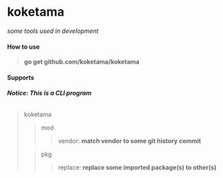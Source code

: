 # koketama
*some tools used in development*



#### How to use
> **go get github.com/koketama/koketama**



#### Supports
###### ***Notice: This is a CLI program***

>koketama
>
>>mod
>>
>>>vendor: **match vendor to some git history commit**
>
>>pkg
>>
>>>replace: **replace some imported package(s) to other(s)**

